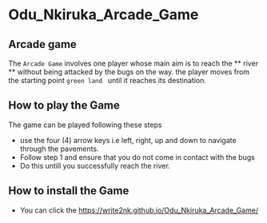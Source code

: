 # Odu_Nkiruka_Arcade_Game
## Arcade game  ##
The `Arcade Game` involves one player whose main aim is to reach the ** river ** without being attacked by the bugs on the way. the player moves from the starting point `green land ` until it reaches its destination.
## How to play the Game ##
The game can be played following these steps
- use the four (4) arrow keys i.e left, right, up and down to navigate through the pavements.
- Follow step 1 and ensure that you do not come in contact with the bugs
- Do this untill you successfully reach the river.

## How to install the Game ##
- You can click the 
https://write2nk.github.io/Odu_Nkiruka_Arcade_Game/
